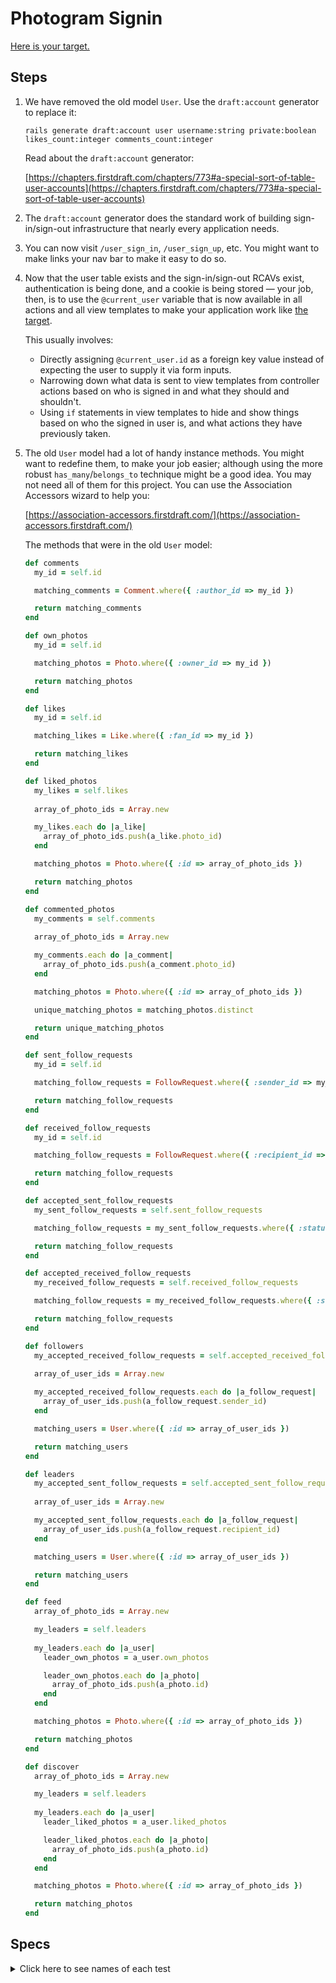 # Photogram Signin

[Here is your target.](http://photogram-signin.matchthetarget.com)

## Steps

 1. We have removed the old model `User`. Use the `draft:account` generator to replace it:

    ```
    rails generate draft:account user username:string private:boolean likes_count:integer comments_count:integer
    ```

    Read about the `draft:account` generator:

    [https://chapters.firstdraft.com/chapters/773#a-special-sort-of-table-user-accounts](https://chapters.firstdraft.com/chapters/773#a-special-sort-of-table-user-accounts)

 1. The `draft:account` generator does the standard work of building sign-in/sign-out infrastructure that nearly every application needs.
 2. You can now visit `/user_sign_in`, `/user_sign_up`, etc. You might want to make links your nav bar to make it easy to do so.
 3. Now that the user table exists and the sign-in/sign-out RCAVs exist, authentication is being done, and a cookie is being stored — your job, then, is to use the `@current_user` variable that is now available in all actions and all view templates to make your application work like [the target](http://photogram-signin.matchthetarget.com).

    This usually involves:

    - Directly assigning `@current_user.id` as a foreign key value instead of expecting the user to supply it via form inputs.
    - Narrowing down what data is sent to view templates from controller actions based on who is signed in and what they should and shouldn't.
    - Using `if` statements in view templates to hide and show things based on who the signed in user is, and what actions they have previously taken.
 4. The old `User` model had a lot of handy instance methods. You might want to redefine them, to make your job easier; although using the more robust `has_many`/`belongs_to` technique might be a good idea. You may not need all of them for this project. You can use the Association Accessors wizard to help you:

    [https://association-accessors.firstdraft.com/](https://association-accessors.firstdraft.com/)

    The methods that were in the old `User` model:

    ```ruby
    def comments
      my_id = self.id

      matching_comments = Comment.where({ :author_id => my_id })

      return matching_comments
    end

    def own_photos
      my_id = self.id

      matching_photos = Photo.where({ :owner_id => my_id })

      return matching_photos
    end

    def likes
      my_id = self.id

      matching_likes = Like.where({ :fan_id => my_id })

      return matching_likes
    end

    def liked_photos
      my_likes = self.likes
      
      array_of_photo_ids = Array.new

      my_likes.each do |a_like|
        array_of_photo_ids.push(a_like.photo_id)
      end

      matching_photos = Photo.where({ :id => array_of_photo_ids })

      return matching_photos
    end

    def commented_photos
      my_comments = self.comments
      
      array_of_photo_ids = Array.new

      my_comments.each do |a_comment|
        array_of_photo_ids.push(a_comment.photo_id)
      end

      matching_photos = Photo.where({ :id => array_of_photo_ids })

      unique_matching_photos = matching_photos.distinct

      return unique_matching_photos
    end

    def sent_follow_requests
      my_id = self.id

      matching_follow_requests = FollowRequest.where({ :sender_id => my_id })

      return matching_follow_requests
    end

    def received_follow_requests
      my_id = self.id

      matching_follow_requests = FollowRequest.where({ :recipient_id => my_id })

      return matching_follow_requests
    end

    def accepted_sent_follow_requests
      my_sent_follow_requests = self.sent_follow_requests

      matching_follow_requests = my_sent_follow_requests.where({ :status => "accepted" })

      return matching_follow_requests
    end

    def accepted_received_follow_requests
      my_received_follow_requests = self.received_follow_requests

      matching_follow_requests = my_received_follow_requests.where({ :status => "accepted" })

      return matching_follow_requests
    end

    def followers
      my_accepted_received_follow_requests = self.accepted_received_follow_requests
      
      array_of_user_ids = Array.new

      my_accepted_received_follow_requests.each do |a_follow_request|
        array_of_user_ids.push(a_follow_request.sender_id)
      end

      matching_users = User.where({ :id => array_of_user_ids })

      return matching_users
    end

    def leaders
      my_accepted_sent_follow_requests = self.accepted_sent_follow_requests
      
      array_of_user_ids = Array.new

      my_accepted_sent_follow_requests.each do |a_follow_request|
        array_of_user_ids.push(a_follow_request.recipient_id)
      end

      matching_users = User.where({ :id => array_of_user_ids })

      return matching_users
    end

    def feed
      array_of_photo_ids = Array.new

      my_leaders = self.leaders
      
      my_leaders.each do |a_user|
        leader_own_photos = a_user.own_photos

        leader_own_photos.each do |a_photo|
          array_of_photo_ids.push(a_photo.id)
        end
      end

      matching_photos = Photo.where({ :id => array_of_photo_ids })

      return matching_photos
    end

    def discover
      array_of_photo_ids = Array.new

      my_leaders = self.leaders
      
      my_leaders.each do |a_user|
        leader_liked_photos = a_user.liked_photos

        leader_liked_photos.each do |a_photo|
          array_of_photo_ids.push(a_photo.id)
        end
      end

      matching_photos = Photo.where({ :id => array_of_photo_ids })

      return matching_photos
    end
    ```
 
## Specs

<details>
  <summary>Click here to see names of each test</summary>

/users/[USERNAME] - Update user form does not display Update user form when logged in user is on another user's page

/users/[USERNAME] - Update user form does display Update user form when logged in user is on their own page

/photos - Create photo form automatically populates owner_id of new photo with id of the signed in user

/photos/[ID] - Update photo form does not display Update photo form when photo does not belong to current user

/photos/[ID] - Update photo form displays Update photo form when photo belongs to current user

/photos/[ID] - Delete this photo button displays Delete this photo button when photo belongs to current user

/photos/[ID] — Add comment form automatically associates comment with signed in user and current photo

/photos/[ID] - Like Form automatically populates photo_id and fan_id with current photo and signed in user

/photos/[ID] - Delete Like link displays 'Delete Like' link if current user has already liked the Photo

/photos/[ID] - Delete Like link removes the Like record between the current user and current photo when clicked

</details>
